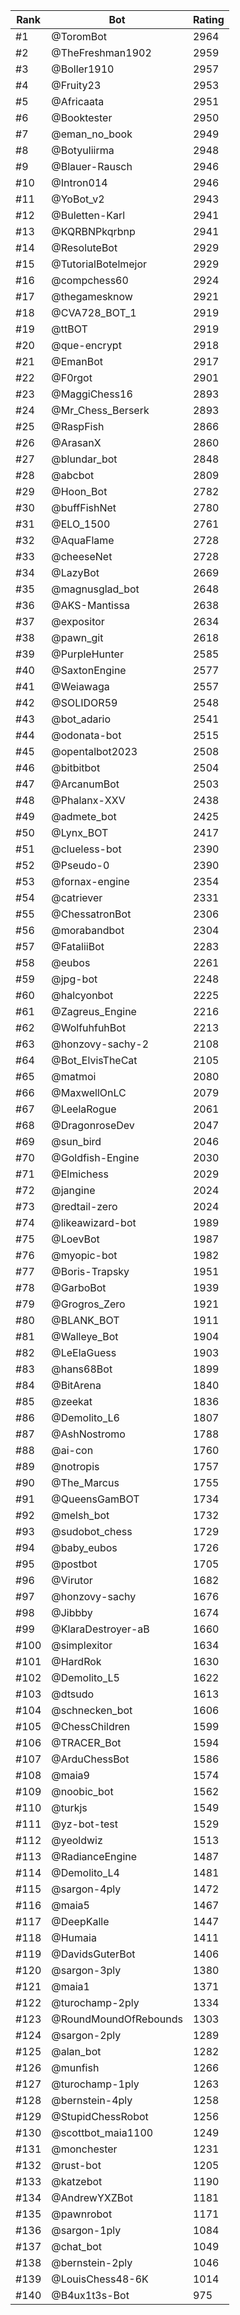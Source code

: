 Rank|Bot|Rating
---|---|---
#1|@ToromBot|2964
#2|@TheFreshman1902|2959
#3|@Boller1910|2957
#4|@Fruity23|2953
#5|@Africaata|2951
#6|@Booktester|2950
#7|@eman_no_book|2949
#8|@Botyuliirma|2948
#9|@Blauer-Rausch|2946
#10|@Intron014|2946
#11|@YoBot_v2|2943
#12|@Buletten-Karl|2941
#13|@KQRBNPkqrbnp|2941
#14|@ResoluteBot|2929
#15|@TutorialBotelmejor|2929
#16|@compchess60|2924
#17|@thegamesknow|2921
#18|@CVA728_BOT_1|2919
#19|@ttBOT|2919
#20|@que-encrypt|2918
#21|@EmanBot|2917
#22|@F0rgot|2901
#23|@MaggiChess16|2893
#24|@Mr_Chess_Berserk|2893
#25|@RaspFish|2866
#26|@ArasanX|2860
#27|@blundar_bot|2848
#28|@abcbot|2809
#29|@Hoon_Bot|2782
#30|@buffFishNet|2780
#31|@ELO_1500|2761
#32|@AquaFlame|2728
#33|@cheeseNet|2728
#34|@LazyBot|2669
#35|@magnusglad_bot|2648
#36|@AKS-Mantissa|2638
#37|@expositor|2634
#38|@pawn_git|2618
#39|@PurpleHunter|2585
#40|@SaxtonEngine|2577
#41|@Weiawaga|2557
#42|@SOLIDOR59|2548
#43|@bot_adario|2541
#44|@odonata-bot|2515
#45|@opentalbot2023|2508
#46|@bitbitbot|2504
#47|@ArcanumBot|2503
#48|@Phalanx-XXV|2438
#49|@admete_bot|2425
#50|@Lynx_BOT|2417
#51|@clueless-bot|2390
#52|@Pseudo-0|2390
#53|@fornax-engine|2354
#54|@catriever|2331
#55|@ChessatronBot|2306
#56|@morabandbot|2304
#57|@FataliiBot|2283
#58|@eubos|2261
#59|@jpg-bot|2248
#60|@halcyonbot|2225
#61|@Zagreus_Engine|2216
#62|@WolfuhfuhBot|2213
#63|@honzovy-sachy-2|2108
#64|@Bot_ElvisTheCat|2105
#65|@matmoi|2080
#66|@MaxwellOnLC|2079
#67|@LeelaRogue|2061
#68|@DragonroseDev|2047
#69|@sun_bird|2046
#70|@Goldfish-Engine|2030
#71|@Elmichess|2029
#72|@jangine|2024
#73|@redtail-zero|2024
#74|@likeawizard-bot|1989
#75|@LoevBot|1987
#76|@myopic-bot|1982
#77|@Boris-Trapsky|1951
#78|@GarboBot|1939
#79|@Grogros_Zero|1921
#80|@BLANK_BOT|1911
#81|@Walleye_Bot|1904
#82|@LeElaGuess|1903
#83|@hans68Bot|1899
#84|@BitArena|1840
#85|@zeekat|1836
#86|@Demolito_L6|1807
#87|@AshNostromo|1788
#88|@ai-con|1760
#89|@notropis|1757
#90|@The_Marcus|1755
#91|@QueensGamBOT|1734
#92|@melsh_bot|1732
#93|@sudobot_chess|1729
#94|@baby_eubos|1726
#95|@postbot|1705
#96|@Virutor|1682
#97|@honzovy-sachy|1676
#98|@Jibbby|1674
#99|@KlaraDestroyer-aB|1660
#100|@simplexitor|1634
#101|@HardRok|1630
#102|@Demolito_L5|1622
#103|@dtsudo|1613
#104|@schnecken_bot|1606
#105|@ChessChildren|1599
#106|@TRACER_Bot|1594
#107|@ArduChessBot|1586
#108|@maia9|1574
#109|@noobic_bot|1562
#110|@turkjs|1549
#111|@yz-bot-test|1529
#112|@yeoldwiz|1513
#113|@RadianceEngine|1487
#114|@Demolito_L4|1481
#115|@sargon-4ply|1472
#116|@maia5|1467
#117|@DeepKalle|1447
#118|@Humaia|1411
#119|@DavidsGuterBot|1406
#120|@sargon-3ply|1380
#121|@maia1|1371
#122|@turochamp-2ply|1334
#123|@RoundMoundOfRebounds|1303
#124|@sargon-2ply|1289
#125|@alan_bot|1282
#126|@munfish|1266
#127|@turochamp-1ply|1263
#128|@bernstein-4ply|1258
#129|@StupidChessRobot|1256
#130|@scottbot_maia1100|1249
#131|@monchester|1231
#132|@rust-bot|1205
#133|@katzebot|1190
#134|@AndrewYXZBot|1181
#135|@pawnrobot|1171
#136|@sargon-1ply|1084
#137|@chat_bot|1049
#138|@bernstein-2ply|1046
#139|@LouisChess48-6K|1014
#140|@B4ux1t3s-Bot|975
